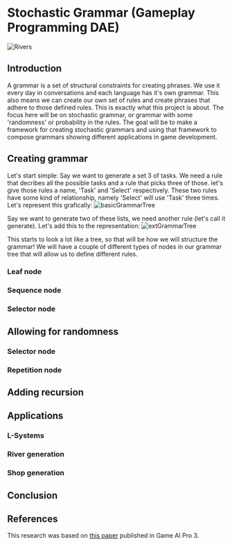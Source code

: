 # Stochastic Grammar (Gameplay Programming DAE)

![Rivers](https://user-images.githubusercontent.com/48439256/213487819-5ea514a6-3048-49b4-852a-a953967aa1ba.gif)

## Introduction
A grammar is a set of structural constraints for creating phrases. We use it every day in conversations and each language has it's own grammar. This also means we can create our own set of rules and create phrases that adhere to those defined rules. This is exactly what this project is about. The focus here will be on stochastic grammar, or grammar with some 'randomness' or probability in the rules. The goal will be to make a framework for creating stochastic grammars and using that framework to compose grammars showing different applications in game development.

## Creating grammar
Let's start simple: Say we want to generate a set 3 of tasks. We need a rule that decribes all the possible tasks and a rule that picks three of those. let's give those rules a name, 'Task' and 'Select' respectively. These two rules have some kind of relationship, namely 'Select' will use 'Task' three times. Let's represent this grafically: 
![basicGrammarTree](https://user-images.githubusercontent.com/48439256/213495374-c4f1c691-be54-4aee-aa73-b58395c6e397.png)

Say we want to generate two of these lists, we need another rule (let's call it generate). Let's add this to the representation:
![extGrammarTree](https://user-images.githubusercontent.com/48439256/213496360-2d6c1024-1c2c-45f3-8c10-f683386b7f44.png)

This starts to look a lot like a tree, so that will be how we will structure the grammar! We will have a couple of different types of nodes in our grammar tree that will allow us to define different rules.

### Leaf node
### Sequence node
### Selector node

## Allowing for randomness
### Selector node
### Repetition node

## Adding recursion

## Applications
### L-Systems

### River generation

### Shop generation

## Conclusion

## References
This research was based on [this paper](http://www.gameaipro.com/GameAIPro3/GameAIPro3_Chapter36_Stochastic_Grammars_Not_Just_for_Words.pdf) published in Game AI Pro 3.
